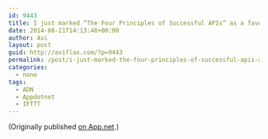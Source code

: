 ```yaml
---
id: 9443
title: I just marked “The Four Principles of Successful APIs” as a favorite in Readability. http://www.readability.com/articles/9x9mnl8o
date: 2014-08-21T14:13:48+00:00
author: Avi
layout: post
guid: http://aviflax.com/?p=9443
permalink: /post/i-just-marked-the-four-principles-of-successful-apis-as-a-favorite-in-readability-httpwww-readability-comarticles9x9mnl8o/
categories:
  - none
tags:
  - ADN
  - Appdotnet
  - IFTTT
---
```

(Originally published [on App.net](http://alpha.app.net/aviflax/post/37155945).)